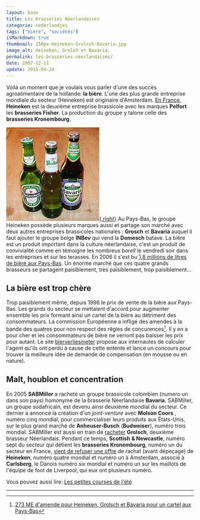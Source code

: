 ```yaml
---
layout: base
title: Les brasseries Néerlandaises
categorie: nederlandjes
tags: ["bière", "sociétés"]
isMarkdown: true
thumbnail: 250px-Heineken-Grolsch-Bavaria.jpg
image_alt: Heineken, Grolsh et Bavaria,
permalink: les-brasseries-neerlandaises/
date: 2007-12-11
update: 2015-04-24
---
```


Voilà un moment que je voulais vous parler d'une des succès agroalimentaire de la hollande: **la bière**. L'une des plus grande entreprise mondiale du secteur (Heineken) est originaire d'Amsterdam. [En France](http://www.journaldunet.com/management/0602/0602120biere.shtml), **Heineken** est la deuxième entreprise brassicole avec les marques **Pelfort** les **brasseries Fisher**. La production du groupe y talone celle des **brasseries Kronembourg**.

[![Heineken, Grolsh et Bavaria,](250px-Heineken-Grolsch-Bavaria.jpg){.right}](http://commons.wikimedia.org/wiki/Image:Heineken-Grolsch-Bavaria.jpg)
Au Pays-Bas, le groupe Heineken possède plusieurs marques aussi et partage son marché avec deux autres entreprises brassicoles nationales : **Grosch** et **Bavaria** auquel il faut ajouter le groupe belge **INBev** qui vend la **Domesch** batave. La bière est un produit important dans la culture néerlandaise, c'est un produit de convivialité comme en témoigne les nombreux *borell* le vendredi soir dans les entreprises et sur les terasses. En 2006 il s'est bu [1,8 millions de litres de bière aux Pays-Bas](http://www.zqcentral.com/index/news/show/6262). Un énorme marché que ces quatre grands brasseurs se partagent paisiblement, très paisiblement, trop paisiblement...

<!--excerpt-->

## La bière est trop chère
Trop paisiblement même, depuis 1996 le prix de vente de la bière aux Pays-Bas. Les grands du secteur se mettaient d'accord pour augmenter ensemble les prix formant ainsi un cartel de la bière au détriment des consommateurs. La commission Européenne a infligé des amendes à la bande des quatres pour non respect des rêgles de concurences[^1]. Il y en a pour cher et les consommateurs de bière ne verront pas baisser les prix pour autant. Le site [bierverliesmeter](http://www.bierverliesmeter.com/) propose aux internautes de calculer l'agent qu'ils ont perdu à cause de cette entente et lance un concours pour trouver la meilleure idée de demande de compensation (en mousse ou en nature).

## Malt, houblon et concentration
En 2005 **SABMiller** a racheté un groupe brassicole colombien (numero un dans son pays) homonyme de la brasserie Néerlandaise **Bavaria**. SABMiller, un groupe sudafricain, est devenu ainsi deuxième mondial du secteur. Ce dernier a annoncé la création d'un *joint-venture* avec **Molson Coors** , numéro cinq mondial, pour commercialiser leurs produits aux États-Unis, sur le plus grand marché de **Anheuser-Busch** (**Budweiser**), numéro trois mondial. SABMiller est aussi en train de [racheter](http://www.blogagroalimentaire.com/?2007/12/03/915-sabmiller-rachete-grolsch-au-prix-fort) **Grolsch**, deuxième brasseur Néerlandais. Pendant ce temps, **Scottish & Newcastle**, numéro sept du secteur qui détient les **brasseries Kronembourg**, numéro un du secteur en France, [vient de refuser une offre](http://www.drinks-business-review.com/article_news.asp?guid=6253E841-AF37-450E-8E6E-99952A17F9FD) de rachat (avant dépeçage) de **Heineken**, numéro quatre mondial et numéro un à Amsterdam, associé à **Carlsberg**, le Danois numéro six mondial et numéro un sur les maillots de l'équipe de foot de Liverpool, qui eux ont plusieurs numéro.

Vous pouvez aussi lire: [Les petites courses de l'été](/les-petites-courses-de-l-ete)

---
[^1]: [273 ME d'amende pour Heineken, Grolsch et Bavaria pour un cartel aux Pays-Bas](http://www.boursier.com/vals/EUROPE/biere-273-me-d-amende-pour-heineken-grolsch-et-bavaria-pour-un-cartel-aux-pays-bas-news-230424.htm)